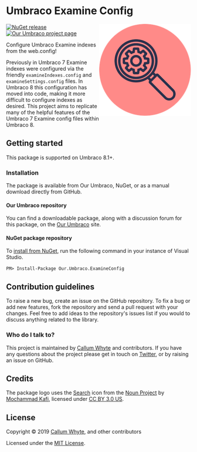 # Umbraco Examine Config

<img src="docs/img/logo.png?raw=true" alt="Umbraco Examine Config" width="250" align="right" />

[![NuGet release](https://img.shields.io/nuget/v/Our.Umbraco.ExamineConfig.svg)](https://www.nuget.org/packages/Our.Umbraco.ExamineConfig/)
[![Our Umbraco project page](https://img.shields.io/badge/our-umbraco-orange.svg)](https://our.umbraco.com/projects/developer-tools/examine-config/)

Configure Umbraco Examine indexes from the web.config!

Previously in Umbraco 7 Examine indexes were configured via the friendly `examineIndexes.config` and `examineSettings.config` files. In Umbraco 8 this configuration has moved into code, making it more difficult to configure indexes as desired. This project aims to replicate many of the helpful features of the Umbraco 7 Examine config files within Umbraco 8.

## Getting started

This package is supported on Umbraco 8.1+.

### Installation

The package is available from Our Umbraco, NuGet, or as a manual download directly from GitHub.

#### Our Umbraco repository

You can find a downloadable package, along with a discussion forum for this package, on the [Our Umbraco](https://our.umbraco.com/projects/developer-tools/examine-config/) site.

#### NuGet package repository

To [install from NuGet](https://www.nuget.org/packages/Our.Umbraco.ExamineConfig/), run the following command in your instance of Visual Studio.

    PM> Install-Package Our.Umbraco.ExamineConfig

## Contribution guidelines

To raise a new bug, create an issue on the GitHub repository. To fix a bug or add new features, fork the repository and send a pull request with your changes. Feel free to add ideas to the repository's issues list if you would to discuss anything related to the library.

### Who do I talk to?

This project is maintained by [Callum Whyte](https://callumwhyte.com/) and contributors. If you have any questions about the project please get in touch on [Twitter](https://twitter.com/callumbwhyte), or by raising an issue on GitHub.

## Credits

The package logo uses the [Search](https://thenounproject.com/term/search/2077536/) icon from the [Noun Project](https://thenounproject.com) by [Mochammad Kafi](https://thenounproject.com/mochammadkafi/), licensed under [CC BY 3.0 US](https://creativecommons.org/licenses/by/3.0/us/).

## License

Copyright &copy; 2019 [Callum Whyte](https://callumwhyte.com/), and other contributors

Licensed under the [MIT License](LICENSE.md).